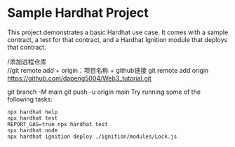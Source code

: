 # Sample Hardhat Project

This project demonstrates a basic Hardhat use case. It comes with a sample contract, a test for that contract, and a Hardhat Ignition module that deploys that contract.


/添加远程仓库  
//git remote add + origin：项目名称 + github链接 
git remote add origin https://github.com/dapeng5004/Web3_tutorial.git

git branch -M main
git push -u origin main
Try running some of the following tasks:

```shell
npx hardhat help
npx hardhat test
REPORT_GAS=true npx hardhat test
npx hardhat node
npx hardhat ignition deploy ./ignition/modules/Lock.js
```
